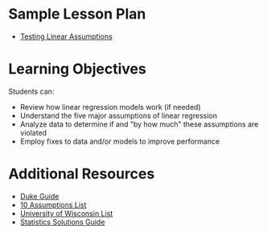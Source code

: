 # Sample Lesson Plan

- [Testing Linear Assumptions](linear-assumptions-testing.ipynb)

# Learning Objectives

Students can:

- Review how linear regression models work (if needed)
- Understand the five major assumptions of linear regression
- Analyze data to determine if and "by how much" these assumptions are violated
- Employ fixes to data and/or models to improve performance

# Additional Resources

- [Duke Guide](http://people.duke.edu/~rnau/testing.htm)
- [10 Assumptions List](http://r-statistics.co/Assumptions-of-Linear-Regression.html)
- [University of Wisconsin List](http://blog.uwgb.edu/bansalg/statistics-data-analytics/linear-regression/what-are-the-four-assumptions-of-linear-regression/)
- [Statistics Solutions Guide](http://www.statisticssolutions.com/assumptions-of-linear-regression/)
